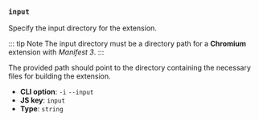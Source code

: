 ### `input`

Specify the input directory for the extension.

::: tip Note
The input directory must be a directory path for a **Chromium** extension with _Manifest 3_.
:::

The provided path should point to the directory containing the necessary files for building the extension.

- **CLI option**: `-i` `--input`
- **JS key**: `input`
- **Type**: `string`
